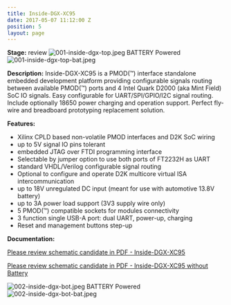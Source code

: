 ```yaml
---
title: Inside-DGX-XC95
date: 2017-05-07 11:12:00 Z
position: 5
layout: page
---
```


**Stage:** review
![001-inside-dgx-top.jpeg](/uploads/Inside-DGX-XC95/001-inside-dgx-top.jpeg)
BATTERY Powered
![001-inside-dgx-top-bat.jpeg](/uploads/Inside-DGX-XC95/001-inside-dgx-top-bat.jpeg)

**Description:**
Inside-DGX-XC95 is a PMOD(™) interface standalone embedded development platform providing configurable signals routing between available PMOD(™) ports and 4 Intel Quark D2000 (aka Mint Field) SoC IO signals. Easy configurable for UART/SPI/GPIO/I2C signal routing. Include optionally 18650 power charging and operation support. Perfect fly-wire and breadboard prototyping replacement solution.

**Features:**
* Xilinx CPLD based non-volatile PMOD interfaces and D2K SoC wiring
* up to 5V signal IO pins tolerant
* embedded JTAG over FTDI programming interface
* Selectable by jumper option to use both ports of FT2232H as UART
* standard VHDL/Verilog configurable signal routing
* Optional to configure and operate D2K multicore virtual ISA intercommunication
* up to 18V unregulated DC input (meant for use with automotive 13.8V battery)
* up to 3A power load support (3V3 supply wire only)
* 5 PMOD(™) compatible sockets for modules connectivity
* 3 function single USB-A port: dual UART, power-up, charging
* Reset and management buttons step-up

**Documentation:**

[Please review schematic candidate in PDF - Inside-DGX-XC95](/uploads/Inside-DGX-XC95/Inside-DGX-XC95.pdf)

[Please review schematic candidate in PDF - Inside-DGX-XC95 without Battery](/uploads/Inside-DGX-XC95/Inside-DGX-XC95-noBattery.pdf)

![002-inside-dgx-bot.jpeg](/uploads/Inside-DGX-XC95/002-inside-dgx-bot.jpeg)
BATTERY Powered
![002-inside-dgx-bot-bat.jpeg](/uploads/Inside-DGX-XC95/002-inside-dgx-bot-bat.jpeg)